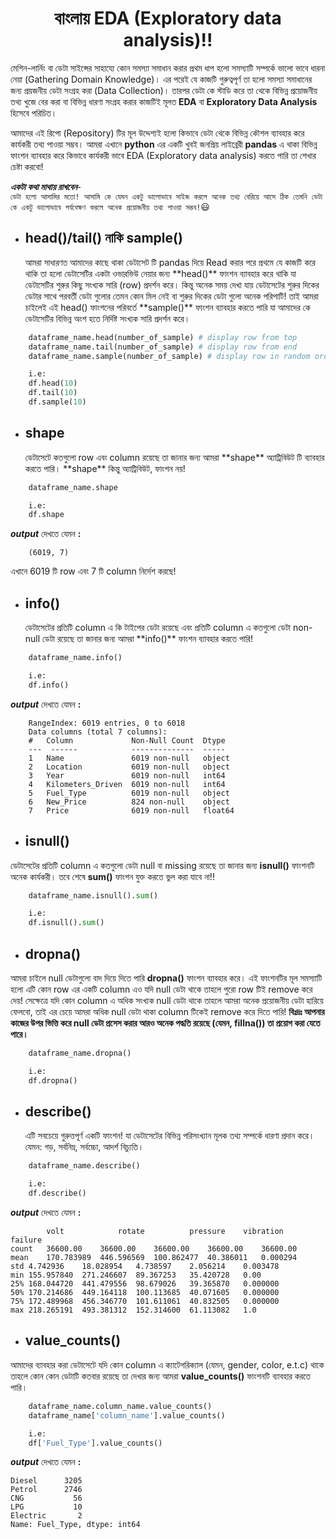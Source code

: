 <h1 align="center">বাংলায় EDA (Exploratory data analysis)!!</h1>

মেশিন-লার্নিং বা ডেটা সাইন্সের সাহায্যে কোন সমস্যা সমাধান করার প্রথম ধাপ হলো সমস্যাটি সম্পর্কে ভালো ভাবে ধারনা নেয়া (Gathering Domain Knowledge)। এর পরেই যে কাজটি গুরুত্বপূর্ণ তা হলো সমস্যা সমাধানের জন্য প্রয়জনীয় ডেটা সংগ্রহ করা (Data Collection)। তারপর ডেটা কে স্টাডি করে তা থেকে বিভিন্ন প্রয়োজনীয় তথ্য খুজে বের করা বা বিভিন্ন ধারণা সংগ্রহ করার কাজটিই মূলত **EDA** বা **Exploratory Data Analysis** হিসেবে পরিচিত।

আমাদের এই রিপো (Repository) টির মূল উদ্দেশ্যই হলো কিভাবে ডেটা থেকে বিভিন্ন কৌশল ব্যাবহার করে কার্যকরী তথ্য পাওয়া সম্ভব। আমরা এখানে **python** এর একটি খুবই জনপ্রিয় লাইব্রেরী **pandas** এ থাকা বিভিন্ন ফাংশন ব্যাবহার করে কিভাবে কার্যকরী ভাবে EDA (Exploratory data analysis) করতে পারি তা শেখার চেষ্টা করবো!

**_একটা কথা মাথায় রাখবেন_**-<br>
`ডেটা হলো আসামির মতো! আসামি কে যেমন একটু ভালোভাবে সাইজ করলে অনেক তথ্য বেরিয়ে আসে ঠিক তেমনি ডেটা কে একটু ভালোভাবে পর্যবেক্ষণ করলে অনেক প্রয়োজনীয় তথ্য পাওয়া সম্ভব!`:smiley:

- <h2>head()/tail() নাকি sample()</h2>
  আমরা সাধারণত আমাদের কাছে থাকা ডেটাসেট টি pandas দিয়ে Read করার পরে প্রথমে যে কাজটি করে থাকি তা হলো ডেটাসেটির একটা ওভারভিউ নেয়ার জন্য **head()** ফাংশন ব্যাবহার করে থাকি যা ডেটাসেটির শুরুর কিছু সংখ্যক সারি (row) প্রদর্শন করে। কিন্তু অনেক সময় দেখা যায় ডেটাসেটের শুরুর দিকের ডেটার সাথে পরবর্তী ডেটা গুলোর তেমন কোন মিল নেই বা শুরুর দিকের ডেটা গুলো অনেক পরিপাটি! তাই আমরা চাইলেই এই head() ফাংশনের পরিবর্তে **sample()** ফাংশন ব্যাবহার করতে পারি যা আমাদের কে ডেটাসেটির বিভিন্ন অংশ হতে নির্দিষ্ট সংখ্যক সারি প্রদর্শন করে।

```python
    dataframe_name.head(number_of_sample) # display row from top
    dataframe_name.tail(number_of_sample) # display row from end
    dataframe_name.sample(number_of_sample) # display row in random order

    i.e:
    df.head(10)
    df.tail(10)
    df.sample(10)
```

- <h2>shape</h2>
  ডেটাসেটে কতগুলো row এবং column রয়েছে তা জানার জন্য আমরা **shape** অ্যাট্রিবিউট টি ব্যাবহার করতে পারি। **shape** কিন্তু অ্যাট্রিবিউট, ফাংশন নয়!

```python
    dataframe_name.shape

    i.e:
    df.shape
```

**_output_** দেখতে যেমন **:**

        (6019, 7)

এখানে 6019 টি row এবং 7 টি column নির্দেশ করছে!

- <h2>info()</h2>
  ডেটাসেটের প্রতিটি column এ কি টাইপের ডেটা রয়েছে এবং প্রতিটি column এ কতগুলো ডেটা non-null ডেটা রয়েছে তা জানার জন্য আমরা **info()** ফাংশন ব্যাবহার করতে পারি!

```python
    dataframe_name.info()

    i.e:
    df.info()
```

**_output_** দেখতে যেমন **:**

        RangeIndex: 6019 entries, 0 to 6018
        Data columns (total 7 columns):
        #   Column             Non-Null Count  Dtype
        ---  ------            --------------  -----
        1   Name               6019 non-null   object
        2   Location           6019 non-null   object
        3   Year               6019 non-null   int64
        4   Kilometers_Driven  6019 non-null   int64
        5   Fuel_Type          6019 non-null   object
        6   New_Price          824 non-null    object
        7   Price              6019 non-null   float64
      
- <h2>isnull()</h2>
ডেটাসেটের প্রতিটি column এ কতগুলো ডেটা null বা missing রয়েছে তা জানার জন্য **isnull()** ফাংশনটি অনেক কার্যকরী। তবে শেষে **sum()** ফাংশন যুক্ত করতে ভুল করা যাবে না!!

```python
    dataframe_name.isnull().sum()

    i.e:
    df.isnull().sum()
```

- <h2>dropna()</h2>
আমরা চাইলে null ডেটাগুলো বাদ দিয়ে দিতে পারি **dropna()** ফাংশন ব্যাবহার করে। এই ফাংশনটির মূল সমস্যাটি হলো এটি কোন row এর একটি column এও যদি null ডেটা থাকে তাহলে পুরো row টিই remove করে দেয়! সেক্ষেত্রে যদি কোন column এ অধিক সংখ্যক null ডেটা থাকে তাহলে আমরা অনেক প্রয়োজনীয় ডেটা হারিয়ে ফেলবো, তাই এর চেয়ে আমরা অধিক null ডেটা থাকা column টিকেই remove করে দিতে পারি! **বিঃদ্রঃ আপনার কাজের উপর ভিত্তি করে null ডেটা প্রসেস করার আরও অনেক পদ্ধতি রয়েছে (যেমন, fillna()) তা প্রয়োগ করা যেতে পারে।**

```python
    dataframe_name.dropna()

    i.e:
    df.dropna()
```

- <h2>describe()</h2>
  এটি সবচেয়ে গুরুত্তপূর্ণ একটি ফাংশন! যা ডেটাসেটের বিভিন্ন পরিসংখ্যান মূলক তথ্য সম্পর্কে ধারণা প্রদান করে। যেমন: গড়, সর্বনিম্ন, সর্বচ্চো, আদর্শ বিচ্যুতি।

```python
    dataframe_name.describe()

    i.e:
    df.describe()
```

**_output_** দেখতে যেমন **:**

        	volt	        rotate	        pressure	vibration	failure
    count	36600.00	36600.00	36600.00	36600.00	36600.00
    mean	170.783989	446.596569	100.862477	40.386011	0.000294
    std	4.742936	18.028954	4.738597	2.056214	0.003478
    min	155.957840	271.246607	89.367253	35.420728	0.00
    25%	168.044720	441.479556	98.679026	39.365870	0.000000
    50%	170.214686	449.164118	100.113685	40.071605	0.000000
    75%	172.489968	456.346770	101.611061	40.832505	0.000000
    max	218.265191	493.381312	152.314600	61.113082	1.0

- <h2>value_counts()</h2>
আমাদের ব্যাবহার করা ডেটাসেটে যদি কোন column এ ক্যাটেগরিক্যাল (যেমন, gender, color, e.t.c) থাকে তাহলে কোন কোন ডেটাটি কতবার রয়েছে তা দেখার জন্য আমরা **value_counts()** ফাংশনটি ব্যাবহার করতে পারি।

```python
    dataframe_name.column_name.value_counts()
    dataframe_name['column_name'].value_counts()

    i.e:
    df['Fuel_Type'].value_counts()
```
**_output_** দেখতে যেমন **:**

    Diesel      3205
    Petrol      2746
    CNG           56
    LPG           10
    Electric       2
    Name: Fuel_Type, dtype: int64

